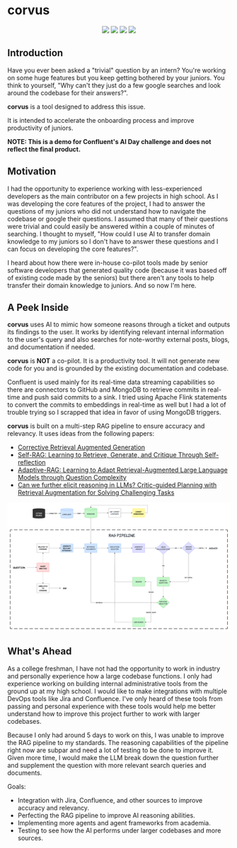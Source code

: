 # corvus
<p align="center">
  <img src="https://img.shields.io/badge/next%20js-000000?style=for-the-badge&logo=nextdotjs&logoColor=white" />
  <img src="https://img.shields.io/badge/shadcn%2Fui-000000?style=for-the-badge&logo=shadcnui&logoColor=white" />
  <img src="https://img.shields.io/badge/TypeScript-007ACC?style=for-the-badge&logo=typescript&logoColor=white" />
  <img src="https://img.shields.io/badge/-MongoDB-13aa52?style=for-the-badge&logo=mongodb&logoColor=white" />
</p>

## Introduction
Have you ever been asked a "trivial" question by an intern? You're working on some huge features but you keep getting bothered by your juniors. You think to yourself, "Why can't they just do a few google searches and look around the codebase for their answers?".

**corvus** is a tool designed to address this issue.

It is intended to accelerate the onboarding process and improve productivity of juniors.

**NOTE: This is a demo for Confluent's AI Day challenge and does not reflect the final product.**

## Motivation
I had the opportunity to experience working with less-experienced developers as the main contributor on a few projects in high school. As I was developing the core features of the project, I had to answer the questions of my juniors who did not understand how to navigate the codebase or google their questions. I assumed that many of their questions were trivial and could easily be answered within a couple of minutes of searching. I thought to myself, "How could I use AI to transfer domain knowledge to my juniors so I don't have to answer these questions and I can focus on developing the core features?". 

I heard about how there were in-house co-pilot tools made by senior software developers that generated quality code (because it was based off of existing code made by the seniors) but there aren't any tools to help transfer their domain knowledge to juniors. And so now I'm here. 
## A Peek Inside
**corvus** uses AI to mimic how someone reasons through a ticket and outputs its findings to the user. It works by identifying relevant internal information to the user's query and also searches for note-worthy external posts, blogs, and documentation if needed.

**corvus** is **NOT** a co-pilot. It is a productivity tool. It will not generate new code for you and is grounded by the existing documentation and codebase. 

Confluent is used mainly for its real-time data streaming capabilities so there are connectors to GitHub and MongoDB to retrieve commits in real-time and push said commits to a sink. I tried using Apache Flink statements to convert the commits to embeddings in real-time as well but I had a lot of trouble trying so I scrapped that idea in favor of using MongoDB triggers. 

**corvus** is built on a multi-step RAG pipeline to ensure accuracy and relevancy. It uses ideas from the following papers:
- [Corrective Retrieval Augmented Generation](https://arxiv.org/pdf/2401.15884)
- [Self-RAG: Learning to Retrieve, Generate, and Critique Through Self-reflection](https://arxiv.org/pdf/2310.11511)
- [Adaptive-RAG: Learning to Adapt Retrieval-Augmented Large Language Models through Question Complexity](https://arxiv.org/pdf/2403.14403)
- [Can we further elicit reasoning in LLMs? Critic-guided Planning with Retrieval Augmentation for Solving Challenging Tasks](https://arxiv.org/pdf/2410.01428)

![alt text](ragpipeline.png?raw=true)

## What's Ahead
As a college freshman, I have not had the opportunity to work in industry and personally experience how a large codebase functions. I only had experience working on building internal administrative tools from the ground up at my high school. I would like to make integrations with multiple DevOps tools like Jira and Confluence. I've only heard of these tools from passing and personal experience with these tools would help me better understand how to improve this project further to work with larger codebases.

Because I only had around 5 days to work on this, I was unable to improve the RAG pipeline to my standards. The reasoning capabilities of the pipeline right now are subpar and need a lot of testing to be done to improve it. Given more time, I would make the LLM break down the question further and supplement the question with more relevant search queries and documents.

Goals:
- Integration with Jira, Confluence, and other sources to improve accuracy and relevancy.
- Perfecting the RAG pipeline to improve AI reasoning abilities.
- Implementing more agents and agent frameworks from academia.
- Testing to see how the AI performs under larger codebases and more sources.

